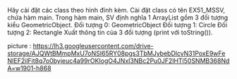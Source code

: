 Hãy cài đặt các class theo hình đính kèm.
Cài đặt class có tên EX51_MSSV, chứa hàm main. Trong hàm main, SV định nghĩa 1 ArrayList gồm 3 đối tượng kiểu GeometricObject. 
Đối tượng 0: GeometricObject
Đối tượng 1: Circle
Đối tượng 2: Rectangle
Xuất thông tin của 3 đối tượng (print với toString()).


picture : https://lh3.googleusercontent.com/drive-storage/AJQWtBMmpMxU7oNSI65RY08pgs3TbMJybebDlcvN31PoxE9wFeNIEF2ilFit8q7o0byjeuc4a99rOKIogO4JNxI3NBc2Pu0JF2lHTl50SNMB368NdA=w1901-h868
